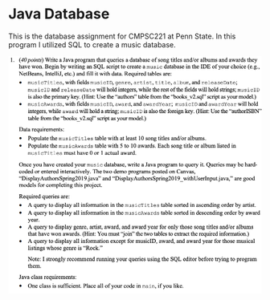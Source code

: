 # Java Database

This is the database assignment for CMPSC221 at Penn State. In this program I utilized SQL to create a music database.

<p align="center">
<img src="Java-Database.png" width="760">
</p>
